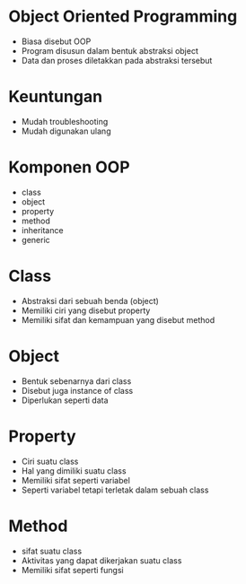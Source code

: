 # Object Oriented Programming
- Biasa disebut OOP
- Program disusun dalam bentuk abstraksi object
- Data dan proses diletakkan pada abstraksi tersebut

# Keuntungan
- Mudah troubleshooting
- Mudah digunakan ulang

# Komponen OOP
- class
- object
- property
- method
- inheritance
- generic

# Class
- Abstraksi dari sebuah benda (object)
- Memiliki ciri yang disebut property
- Memiliki sifat dan kemampuan yang disebut method

# Object
- Bentuk sebenarnya dari class
- Disebut juga instance of class
- Diperlukan seperti data

# Property
- Ciri suatu class
- Hal yang dimiliki suatu class
- Memiliki sifat seperti variabel
- Seperti variabel tetapi terletak dalam sebuah class

# Method
- sifat suatu class
- Aktivitas yang dapat dikerjakan suatu class
- Memiliki sifat seperti fungsi